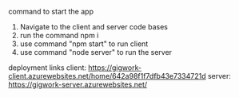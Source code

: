 command to start the app

1. Navigate to the client and server code bases
2. run the command npm i
3. use command "npm start" to run client
4. use command "node server" to run the server

deployment links
client: https://gigwork-client.azurewebsites.net/home/642a98f1f7dfb43e7334721d
server: https://gigwork-server.azurewebsites.net/
